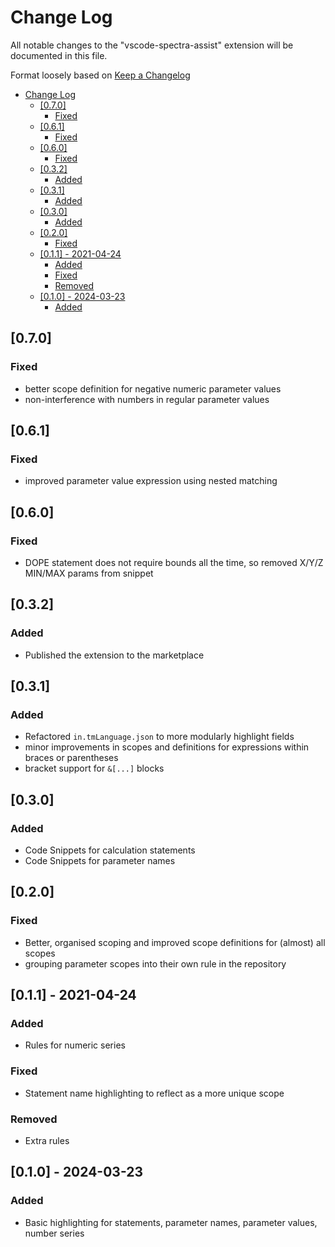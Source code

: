 # Change Log

All notable changes to the "vscode-spectra-assist" extension will be documented in this file.

Format loosely based on [Keep a Changelog](http://keepachangelog.com/)

- [Change Log](#change-log)
  - [\[0.7.0\]](#070)
    - [Fixed](#fixed)
  - [\[0.6.1\]](#061)
    - [Fixed](#fixed-1)
  - [\[0.6.0\]](#060)
    - [Fixed](#fixed-2)
  - [\[0.3.2\]](#032)
    - [Added](#added)
  - [\[0.3.1\]](#031)
    - [Added](#added-1)
  - [\[0.3.0\]](#030)
    - [Added](#added-2)
  - [\[0.2.0\]](#020)
    - [Fixed](#fixed-3)
  - [\[0.1.1\] - 2021-04-24](#011---2021-04-24)
    - [Added](#added-3)
    - [Fixed](#fixed-4)
    - [Removed](#removed)
  - [\[0.1.0\] - 2024-03-23](#010---2024-03-23)
    - [Added](#added-4)

## [0.7.0]

### Fixed

- better scope definition for negative numeric parameter values
- non-interference with numbers in regular parameter values

## [0.6.1]

### Fixed

- improved parameter value expression using nested matching

## [0.6.0]

### Fixed

- DOPE statement does not require bounds all the time, so removed X/Y/Z MIN/MAX params from snippet

## [0.3.2]

### Added

- Published the extension to the marketplace

## [0.3.1]

### Added

- Refactored `in.tmLanguage.json` to more modularly highlight fields
- minor improvements in scopes and definitions for expressions within braces or parentheses
- bracket support for `&[...]` blocks

## [0.3.0]

### Added

- Code Snippets for calculation statements
- Code Snippets for parameter names

## [0.2.0]

### Fixed

- Better, organised scoping and improved scope definitions for (almost) all scopes
- grouping parameter scopes into their own rule in the repository

## [0.1.1] - 2021-04-24

### Added

- Rules for numeric series

### Fixed

- Statement name highlighting to reflect as a more unique scope

### Removed

- Extra rules

## [0.1.0] - 2024-03-23

### Added

- Basic highlighting for statements, parameter names, parameter values, number series
